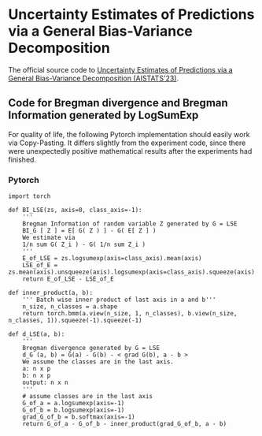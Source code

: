 # Uncertainty Estimates of Predictions via a General Bias-Variance Decomposition

The official source code to [Uncertainty Estimates of Predictions via a General Bias-Variance Decomposition (AISTATS'23)](https://arxiv.org/abs/2210.12256).

## Code for Bregman divergence and Bregman Information generated by LogSumExp

For quality of life, the following Pytorch implementation should easily work via Copy-Pasting.
It differs slightly from the experiment code, since there were unexpectedly positive mathematical results after the experiments had finished.

### Pytorch

```
import torch

def BI_LSE(zs, axis=0, class_axis=-1):
    '''
    Bregman Information of random variable Z generated by G = LSE
    BI_G [ Z ] = E[ G( Z ) ] - G( E[ Z ] )
    We estimate via
    1/n sum G( Z_i ) - G( 1/n sum Z_i )
    '''
    E_of_LSE = zs.logsumexp(axis=class_axis).mean(axis)
    LSE_of_E = zs.mean(axis).unsqueeze(axis).logsumexp(axis=class_axis).squeeze(axis)
    return E_of_LSE - LSE_of_E

def inner_product(a, b):
    ''' Batch wise inner product of last axis in a and b'''
    n_size, n_classes = a.shape
    return torch.bmm(a.view(n_size, 1, n_classes), b.view(n_size, n_classes, 1)).squeeze(-1).squeeze(-1)

def d_LSE(a, b):
    '''
    Bregman divergence generated by G = LSE
    d_G (a, b) = G(a) - G(b) - < grad G(b), a - b >
    We assume the classes are in the last axis.
    a: n x p
    b: n x p
    output: n x n
    '''
    # assume classes are in the last axis
    G_of_a = a.logsumexp(axis=-1)
    G_of_b = b.logsumexp(axis=-1)
    grad_G_of_b = b.softmax(axis=-1)
    return G_of_a - G_of_b - inner_product(grad_G_of_b, a - b)
```
